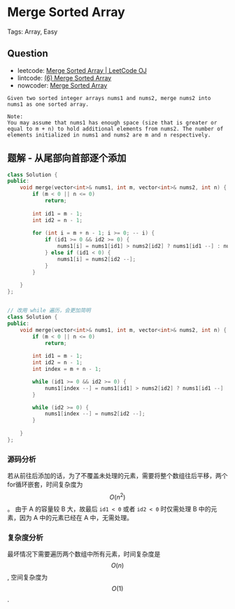 # Merge Sorted Array

Tags: Array, Easy

## Question

- leetcode: [Merge Sorted Array | LeetCode OJ](https://leetcode.com/problems/merge-sorted-array/)
- lintcode: [(6) Merge Sorted Array](http://www.lintcode.com/en/problem/merge-sorted-array/)
- nowcoder: [Merge Sorted Array](https://www.nowcoder.com/practice/89865d4375634fc484f3a24b7fe65665?tpId=46&tqId=29090&tPage=1&rp=1&ru=/ta/leetcode&qru=/ta/leetcode/question-ranking)

```
Given two sorted integer arrays nums1 and nums2, merge nums2 into nums1 as one sorted array.

Note:
You may assume that nums1 has enough space (size that is greater or equal to m + n) to hold additional elements from nums2. The number of elements initialized in nums1 and nums2 are m and n respectively.
```

## 题解 - 从尾部向首部逐个添加

```cpp
class Solution {
public:
    void merge(vector<int>& nums1, int m, vector<int>& nums2, int n) {
        if (m < 0 || n <= 0)
            return;
        
        int id1 = m - 1;
        int id2 = n - 1;
        
        for (int i = m + n - 1; i >= 0; -- i) {
            if (id1 >= 0 && id2 >= 0) {
                nums1[i] = nums1[id1] > nums2[id2] ? nums1[id1 --] : nums2[id2 --];
            } else if (id1 < 0) {
                nums1[i] = nums2[id2 --];
            }
        }
        
    }
};


// 改用 while 遍历，会更加简明
class Solution {
public:
    void merge(vector<int>& nums1, int m, vector<int>& nums2, int n) {
        if (m < 0 || n <= 0)
            return;
        
        int id1 = m - 1;
        int id2 = n - 1;
        int index = m + n - 1;

        while (id1 >= 0 && id2 >= 0) {
            nums1[index --] = nums1[id1] > nums2[id2] ? nums1[id1 --] : nums2[id2 --];
        }

        while (id2 >= 0) {
            nums1[index --] = nums2[id2 --];
        }
        
    }
};
```

### 源码分析

若从前往后添加的话，为了不覆盖未处理的元素，需要将整个数组往后平移，两个for循环嵌套，时间复杂度为 $$O(n^2)$$。
由于 A 的容量较 B 大，故最后 `id1 < 0` 或者 `id2 < 0` 时仅需处理 B 中的元素，因为 A 中的元素已经在 A 中，无需处理。

### 复杂度分析

最坏情况下需要遍历两个数组中所有元素，时间复杂度是 $$O(n)$$, 空间复杂度为 $$O(1)$$.
